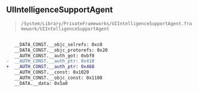 ## UIIntelligenceSupportAgent

> `/System/Library/PrivateFrameworks/UIIntelligenceSupportAgent.framework/UIIntelligenceSupportAgent`

```diff

   __DATA_CONST.__objc_selrefs: 0xc0
   __DATA_CONST.__objc_protorefs: 0x20
   __AUTH_CONST.__auth_got: 0xbf0
-  __AUTH_CONST.__auth_ptr: 0x410
+  __AUTH_CONST.__auth_ptr: 0x468
   __AUTH_CONST.__const: 0x1020
   __AUTH_CONST.__objc_const: 0x1108
   __DATA.__data: 0x5a0

```
